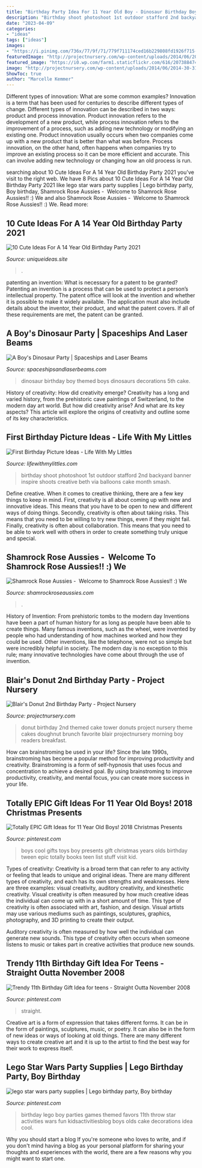 ```yaml
---
title: "Birthday Party Idea For 11 Year Old Boy - Dinosaur Birthday Boy Themed Boys Dinosaurs Decorations 5th Cake"
description: "Birthday shoot photoshoot 1st outdoor stafford 2nd backyard banner inspire shoots creative beth via balloons cake month smash"
date: "2023-04-09"
categories:
- "ideas"
tags: ["ideas"]
images:
- "https://i.pinimg.com/736x/77/9f/71/779f711174ced16b229808fd1926f715--harry-birthday-golden-birthday.jpg"
featuredImage: "http://projectnursery.com/wp-content/uploads/2014/06/2014-30-3114815292-O.jpg"
featured_image: "https://i0.wp.com/farm1.staticflickr.com/616/20738847472_71edc87d1f_c.jpg?resize=533%2C800&amp;ssl=1"
image: "http://projectnursery.com/wp-content/uploads/2014/06/2014-30-3114815292-O.jpg"
ShowToc: true
author: "Marcelle Kemmer"
---
```



Different types of innovation: What are some common examples?
Innovation is a term that has been used for centuries to describe different types of change. Different types of innovation can be described in two ways: product and process innovation. Product innovation refers to the development of a new product, while process innovation refers to the improvement of a process, such as adding new technology or modifying an existing one. 
Product innovation usually occurs when two companies come up with a new product that is better than what was before. Process innovation, on the other hand, often happens when companies try to improve an existing process so it can be more efficient and accurate. This can involve adding new technology or changing how an old process is run.

	

		
searching about 10 Cute Ideas For A 14 Year Old Birthday Party 2021 you've visit to the right web. We have 8 Pics about 10 Cute Ideas For A 14 Year Old Birthday Party 2021 like lego star wars party supplies | Lego birthday party, Boy birthday, Shamrock Rose Aussies - ﻿﻿﻿ Welcome to Shamrock Rose Aussies!! :) We and also Shamrock Rose Aussies - ﻿﻿﻿ Welcome to Shamrock Rose Aussies!! :) We. Read more:
		
    
## 10 Cute Ideas For A 14 Year Old Birthday Party 2021

<img loading=lazy src="https://www.uniqueideas.site/wp-content/uploads/pink-party-pinteres-14.jpg" onerror="this.onerror=null;this.src='https://tse2.mm.bing.net/th?id=OIP.rjhH34KQ2gkpEuil2IQUQAHaJ4&amp;pid=15.1';" alt="10 Cute Ideas For A 14 Year Old Birthday Party 2021">

_Source: uniqueideas.site_

>. 

	

patenting an invention: What is necessary for a patent to be granted?
Patenting an invention is a process that can be used to protect a person’s intellectual property. The patent office will look at the invention and whether it is possible to make it widely available. The application must also include details about the inventor, their product, and what the patent covers. If all of these requirements are met, the patent can be granted.

    
## A Boy&#039;s Dinosaur Party | Spaceships And Laser Beams

<img loading=lazy src="http://spaceshipsandlaserbeams.com/wp-content/uploads/2015/09/dinosaur-themed-birthday-party-ideas-boys.jpg" onerror="this.onerror=null;this.src='https://tse3.mm.bing.net/th?id=OIP.vkKZ85RzDNE1_zH_epgCBwHaLH&amp;pid=15.1';" alt="A Boy&#039;s Dinosaur Party | Spaceships and Laser Beams">

_Source: spaceshipsandlaserbeams.com_

>dinosaur birthday boy themed boys dinosaurs decorations 5th cake. 

	

History of creativity: How did creativity emerge?
Creativity has a long and varied history, from the prehistoric cave paintings of Switzerland, to the modern day art world. But how did creativity arise? And what are its key aspects? This article will explore the origins of creativity and outline some of its key characteristics.

    
## First Birthday Picture Ideas - Life With My Littles

<img loading=lazy src="https://i0.wp.com/farm1.staticflickr.com/616/20738847472_71edc87d1f_c.jpg?resize=533%2C800&amp;ssl=1" onerror="this.onerror=null;this.src='https://tse1.mm.bing.net/th?id=OIP.515MXH0RfHrVTVVEwUo3lgHaLH&amp;pid=15.1';" alt="First Birthday Picture Ideas - Life With My Littles">

_Source: lifewithmylittles.com_

>birthday shoot photoshoot 1st outdoor stafford 2nd backyard banner inspire shoots creative beth via balloons cake month smash. 

	

Define creative.
When it comes to creative thinking, there are a few key things to keep in mind. First, creativity is all about coming up with new and innovative ideas. This means that you have to be open to new and different ways of doing things. Secondly, creativity is often about taking risks. This means that you need to be willing to try new things, even if they might fail. Finally, creativity is often about collaboration. This means that you need to be able to work well with others in order to create something truly unique and special.

    
## Shamrock Rose Aussies - ﻿﻿﻿ Welcome To Shamrock Rose Aussies!! :) We

<img loading=lazy src="http://shamrockroseaussies.com/yahoo_site_admin/assets/images/DSC_0060.153162205_std.JPG" onerror="this.onerror=null;this.src='https://tse1.mm.bing.net/th?id=OIP.RoeRd194dl9Idv95lcpVYQHaFI&amp;pid=15.1';" alt="Shamrock Rose Aussies - ﻿﻿﻿ Welcome to Shamrock Rose Aussies!! :) We">

_Source: shamrockroseaussies.com_

>. 

	

History of Invention: From prehistoric tombs to the modern day
Inventions have been a part of human history for as long as people have been able to create things. Many famous inventions, such as the wheel, were invented by people who had understanding of how machines worked and how they could be used. Other inventions, like the telephone, were not so simple but were incredibly helpful in society. The modern day is no exception to this rule; many innovative technologies have come about through the use of invention.

    
## Blair&#039;s Donut 2nd Birthday Party - Project Nursery

<img loading=lazy src="http://projectnursery.com/wp-content/uploads/2014/06/2014-30-3114815292-O.jpg" onerror="this.onerror=null;this.src='https://tse3.mm.bing.net/th?id=OIP.AS-_MIrD723qkgrLXzkugwHaLH&amp;pid=15.1';" alt="Blair&#039;s Donut 2nd Birthday Party - Project Nursery">

_Source: projectnursery.com_

>donut birthday 2nd themed cake tower donuts project nursery theme cakes doughnut brunch favorite blair projectnursery morning boy readers breakfast. 

	

How can brainstroming be used in your life?
Since the late 1990s, brainstroming has become a popular method for improving productivity and creativity. Brainstroming is a form of self-hypnosis that uses focus and concentration to achieve a desired goal. By using brainstroming to improve productivity, creativity, and mental focus, you can create more success in your life.

    
## Totally EPIC Gift Ideas For 11 Year Old Boys! 2018 Christmas Presents

<img loading=lazy src="https://i.pinimg.com/originals/0e/ad/e1/0eade1e7bdb3638d25a033874ad339b0.jpg" onerror="this.onerror=null;this.src='https://tse1.mm.bing.net/th?id=OIP.u6-KAvDlw8D2uwxppIuk8gHaLG&amp;pid=15.1';" alt="Totally EPIC Gift Ideas for 11 Year Old Boys! 2018 Christmas Presents">

_Source: pinterest.com_

>boys cool gifts toys boy presents gift christmas years olds birthday tween epic totally books teen list stuff visit kid. 

	

Types of creativity:
Creativity is a broad term that can refer to any activity or feeling that leads to unique and original ideas. There are many different types of creativity, and each has its own strengths and weaknesses. Here are three examples: visual creativity, auditory creativity, and kinesthetic creativity.
Visual creativity is often measured by how much creative ideas the individual can come up with in a short amount of time. This type of creativity is often associated with art, fashion, and design. Visual artists may use various mediums such as paintings, sculptures, graphics, photography, and 3D printing to create their output.

Auditory creativity is often measured by how well the individual can generate new sounds. This type of creativity often occurs when someone listens to music or takes part in creative activities that produce new sounds.

    
## Trendy 11th Birthday Gift Idea For Teens - Straight Outta November 2008

<img loading=lazy src="https://i.pinimg.com/736x/33/a9/1c/33a91c2ad3739c3b1b4d32902f80fd26.jpg" onerror="this.onerror=null;this.src='https://tse2.mm.bing.net/th?id=OIP.q3PmKRTjq9eS5HHRRU_V2wHaJ4&amp;pid=15.1';" alt="Trendy 11th Birthday Gift Idea for teens - Straight Outta November 2008">

_Source: pinterest.com_

>straight. 

	

Creative art is a form of expression that takes different forms. It can be in the form of paintings, sculptures, music, or poetry. It can also be in the form of new ideas or ways of looking at old things. There are many different ways to create creative art and it is up to the artist to find the best way for their work to express itself.

    
## Lego Star Wars Party Supplies | Lego Birthday Party, Boy Birthday

<img loading=lazy src="https://i.pinimg.com/736x/77/9f/71/779f711174ced16b229808fd1926f715--harry-birthday-golden-birthday.jpg" onerror="this.onerror=null;this.src='https://tse1.mm.bing.net/th?id=OIP.offWJR_we4tRtBIEJx_Q5gHaKX&amp;pid=15.1';" alt="lego star wars party supplies | Lego birthday party, Boy birthday">

_Source: pinterest.com_

>birthday lego boy parties games themed favors 11th throw star activities wars fun kidsactivitiesblog boys olds cake decorations idea cool. 

	

Why you should start a blog
If you're someone who loves to write, and if you don't mind having a blog as your personal platform for sharing your thoughts and experiences with the world, there are a few reasons why you might want to start one.

